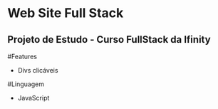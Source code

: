 # Web Site Full Stack
Projeto de Estudo - Curso FullStack da Ifinity
----------------------------------------------

#Features
  - Divs clicáveis


#Linguagem
  - JavaScript

